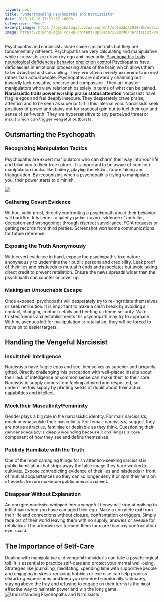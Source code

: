 ```yaml
---
layout: post
title: "Understanding Psychopaths and Narcissists"
date: 2023-11-18 17:21:37 +0000
categories: "News"
excerpt_image: https://psychologia.co/wp-content/uploads/2018/06/narcissist-vs-sociopath.jpg
image: https://psychologia.co/wp-content/uploads/2018/06/narcissist-vs-sociopath.jpg
---
```


Psychopaths and narcissists share some similar traits but they are fundamentally different. Psychopaths are very calculating and manipulative while narcissists are driven by ego and insecurity. 
[Psychopathic traits neurological deficiencies behavior prediction control](https://yt.io.vn/collection/alban) 
Psychopaths have deficiencies in emotional processing areas of the brain which allows them to be detached and calculating. They see others merely as means to an end rather than actual people. Psychopaths are outwardly charming but inwardly lack empathy, remorse and compassion. They are master manipulators who view relationships solely in terms of what can be gained. 
**Narcissistic traits power worship praise status attention**
Narcissists have fragile egos and feel deeply insecure. They desperately crave praise, attention and to be seen as superior to fill this internal void. Narcissists seek positions of power and status not for practical gain but to fuel their ego and sense of self-worth. They are hypersensitive to any perceived threat or insult which can trigger vengeful outbursts.
## Outsmarting the Psychopath  
### Recognizing Manipulation Tactics
Psychopaths are expert manipulators who can charm their way into your life and blind you to their true nature. It is important to be aware of common manipulation tactics like flattery, playing the victim, future faking and triangulation. By recognizing when a psychopath is trying to manipulate you, their power starts to diminish.  

![](https://cdn.psychologytoday.com/sites/default/files/styles/image-article_inline_full/public/blogs/4860/2014/11/165639-170250.jpg?itok=cvxqbhbz)
### Gathering Covert Evidence  
Without solid proof, directly confronting a psychopath about their behavior will backfire. It is better to quietly gather covert evidence of their lies, deception and wrongdoings through discreet surveillance, FOIA requests or getting records from third parties. Screenshot worrisome communications for future reference.
### Exposing the Truth Anonymously
With covert evidence in hand, expose the psychopath’s true nature anonymously to undermine their public persona and credibility. Leak proof of their lies and misdeeds to mutual friends and associates but avoid taking direct credit to prevent retaliation. Ensure the news spreads wider than the psychopath can counter or cover up.
### Making an Untouchable Escape  
Once exposed, psychopaths will desperately try to re-ingratiate themselves or seek retribution. It is important to make a clean break by avoiding all contact, changing contact details and beefing up home security. Warn trusted friends and establishments the psychopath may try to approach. With no avenues left for manipulation or retaliation, they will be forced to move on to easier targets.
## Handling the Vengeful Narcissist  
### Insult their Intelligence 
Narcissists have fragile egos and see themselves as superior and uniquely gifted. Directly challenging this perception with well-placed insults about their lack of intelligence or common sense can shake them to their core. Narcissistic supply comes from feeling admired and respected, so undermine this supply by planting seeds of doubt about their actual capabilities and intellect.   
### Mock their Masculinity/Femininity
Gender plays a big role in the narcissistic identity. For male narcissists, mock or emasculate their masculinity. For female narcissists, suggest they are not as attractive, feminine or desirable as they think. Questioning their gender adequacy is deeply wounding because it challenges a core component of how they see and define themselves.
### Publicly Humiliate with the Truth
One of the most damaging things for an attention-seeking narcissist is public humiliation that strips away the false image they have worked to cultivate. Expose contradicting evidence of their lies and misdeeds in front of mutual acquaintances so they can no longer deny it or spin their version of events. Ensure maximum public embarrassment.
### Disappear Without Explanation 
An enraged narcissist whipped into a vengeful frenzy will stop at nothing to inflict pain when you have damaged their ego. Make a complete exit from their life and connections without closure, confrontation or triggers. Simply fade out of their world leaving them with no supply, answers or avenue for retaliation. The unknown will torment them far more than any confrontation ever could.   
## The Importance of Self-Care
Dealing with manipulative and vengeful individuals can take a psychological toll. It is essential to practice self-care and protect your mental well-being. Strategies like journaling, meditating, spending time with supportive people and engaging in stress-reducing hobbies or exercise can help process disturbing experiences and keep you centered emotionally. Ultimately, staying above the fray and refusing to engage on their terms is the most effective way to maintain power and win the long game.
![Understanding Psychopaths and Narcissists](https://psychologia.co/wp-content/uploads/2018/06/narcissist-vs-sociopath.jpg)